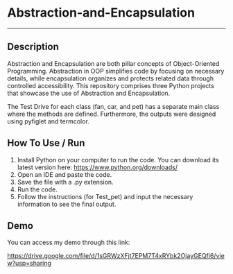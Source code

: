 # Abstraction-and-Encapsulation
***
## Description

Abstraction and Encapsulation are both pillar concepts of Object-Oriented Programming. Abstraction in OOP simplifies code by focusing on necessary details, while encapsulation organizes and protects related data through controlled accessibility. This repository comprises three Python projects that showcase the use of Abstraction and Encapsulation. 

The Test Drive for each class (fan, car, and pet) has a separate main class where the methods are defined. Furthermore, the outputs were designed using pyfiglet and termcolor. 

## How To Use / Run 

1. Install Python on your computer to run the code. You can download its latest version here: https://www.python.org/downloads/
2. Open an IDE and paste the code.
3. Save the file with a .py extension.
4. Run the code.
5. Follow the instructions (for Test_pet) and input the necessary information to see the final output.
    

## Demo

You can access my demo through this link:

https://drive.google.com/file/d/1sGRWzXFjt7EPM7T4xRYbk2OjayGEQfi6/view?usp=sharing
